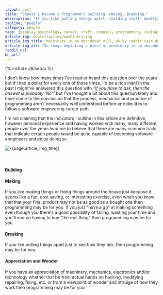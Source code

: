 ```yaml
---
layout: post
title: "Should I become a Programmer? Building. Making. Breaking."
description: "If you like pulling things apart, building stuff, modifying stuff or are good with your hands, then programming might be for you"
tagline: "people"
category: people
tags: [people, psychology, career, craft, compsci, programming, coding]
article_img: bootstrap/img/machinery.jpg
article_img_title: Machinery in an abandoned mill, UK by reddit user donebythehands
article_img_alt: "An image depicting a piece of machinery in an abondoned mill from the subreddit: MachinePorn"
reddit_url:
hn_url:
---
```

{% include JB/setup %}
<div class="intro">
  <div class="intro-txt">
  <p>
    I don't know how many times I've read or heard this question over the years but if I had a dollar for every one of those times, I'd be a rich man! In the past I might've answered this question with <i>"If you have to ask, then the answer is probably 'No'"</i> but I've thought a bit about this question lately and have come to the conclusion that the process, mechanics and practice of programming aren't necessarily well understood before one decides to follow a software engineering career path.
  </p>
  <p>
    I'm not claiming that the indicators I outline in this article are definitive, however personal experience and having worked with many, many different people over the years lead me to believe that there are many common traits that indicate certain people would be quite capable of becoming software enngineers and enjoy doing so.
  </p>
  </div>
<div class="intro-img-border">
<div class="intro-img-bevel">
<div class="intro-img">
<img class="article-image" alt="{{page.article_img_title}}" title="{{page.article_img_title}}" src="{{ASSET_PATH}}/{{page.article_img}}"/>
</div>
</div>
</div>
</div>
<br/>
<br/>

#### Building


#### Making
If you like making things or fixing things around the house just because it seems like a fun, cost saving, or interesting exercise, even when you know that that your final product may not be as good as a bought one then programming may be for you. If you just "have a go" at making something even though you there's a good possibility of failing, wasting your time and you'll end up having to buy "the real thing" then programming may be for you.


#### Breaking
If you like pulling things apart just to see how they tick, then programming may be for you. 


#### Appreciation and Wonder
If you have an appreciation of machinery, mechanics, electronics and/or technology whether that be from actual hands on hacking, modifying repairing, fixing, etc. or from a viewpoint of wonder and intruige of how they work then programming may be for you. 